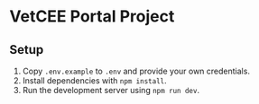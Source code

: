 # VetCEE Portal Project

## Setup

1. Copy `.env.example` to `.env` and provide your own credentials.
2. Install dependencies with `npm install`.
3. Run the development server using `npm run dev`.
